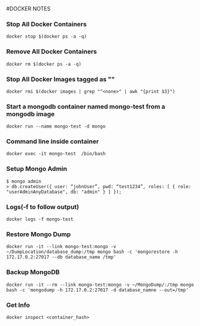 #DOCKER NOTES

### Stop All Docker Containers
```shell
docker stop $(docker ps -a -q)
```
### Remove All Docker Containers
```shell
docker rm $(docker ps -a -q)
```
### Stop All Docker Images tagged as "<none>"
```shell
docker rmi $(docker images | grep "^<none>" | awk "{print $3}")
```

### Start a mongodb container named mongo-test from a mongodb image
```shell
docker run --name mongo-test -d mongo
```

### Command line inside container
```shell
docker exec -it mongo-test  /bin/bash
```

### Setup Mongo Admin
```shell
$ mongo admin
> db.createUser({ user: “johnUser”, pwd: “test1234”, roles: [ { role: "userAdminAnyDatabase", db: "admin" } ] });
```
### Logs(-f to follow output)
```shell
docker logs -f mongo-test
```

### Restore Mongo Dump
```shell
docker run -it --link mongo-test:mongo -v ~/DumpLocation/database_dump:/tmp mongo bash -c 'mongorestore -h 172.17.0.2:27017 --db database_name /tmp'
```
### Backup MongoDB
```shell
docker run -it --rm --link mongo-test:mongo -v ~/MongoDump/:/tmp mongo bash -c 'mongodump -h 172.17.0.2:27017 -d database_namne --out=/tmp'
```

### Get Info
```shell
docker inspect <container_hash>
```
